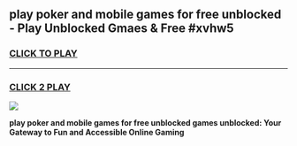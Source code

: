 
## play poker and mobile games for free unblocked - Play Unblocked Gmaes & Free #xvhw5
<h3>
<a href="https://news.freeplayer.one?title=play_poker_and_mobile_games_for_free_unblocked&ref=03M">CLICK TO PLAY</a></h3>
<hr>

<h3>
<a href="https://news.freeplayer.one?title=play_poker_and_mobile_games_for_free_unblocked&ref=03M">CLICK 2 PLAY</a>
  
</h3>

<a href="https://news.freeplayer.one?title=play_poker_and_mobile_games_for_free_unblocked&ref=03M"><img src="https://clearcache.store/games.png"></a>


**play poker and mobile games for free unblocked games unblocked: Your Gateway to Fun and Accessible Online Gaming**
